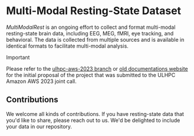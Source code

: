 # Multi-Modal Resting-State Dataset

*MultiModalRest* is an ongoing effort to collect and format multi-modal resting-state brain data, including EEG, MEG, fMRI, eye tracking, and behavioral. The data is collected from multiple sources and is available in identical formats to facilitate multi-modal analysis.

> [!IMPORTANT]  
> Please refer to the [ulhpc-aws-2023 branch](https://github.com/morteza/omni/tree/ulhpc-aws-2023) or [old documentations website](https://morteza.github.io/omni/) for the initial proposal of the project that was submitted to the ULHPC Amazon AWS 2023 joint call.

## Contributions

We welcome all kinds of contributions. If you have resting-state data that you'd like to share, please reach out to us. We'd be delighted to include your data in our repository.
